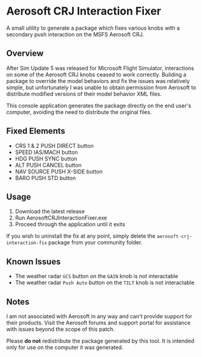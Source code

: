 # Aerosoft CRJ Interaction Fixer
A small utility to generate a package which fixes various knobs with a secondary push interaction on the MSFS Aerosoft CRJ.

Overview
--------
After Sim Update 5 was released for Microsoft Flight Simulator, interactions on some of the Aerosoft CRJ knobs ceased to work correctly. Building a package to override the model behaviors and fix the issues was relatively simple, but unfortunately I was unable to obtain permission from Aerosoft to distribute modified versions of their model behavior XML files.

This console application generates the package directly on the end user's computer, avoiding the need to distribute the original files.

Fixed Elements
--------------
- CRS 1 & 2 PUSH DIRECT button
- SPEED IAS/MACH button
- HDG PUSH SYNC button
- ALT PUSH CANCEL button
- NAV SOURCE PUSH X-SIDE button
- BARO PUSH STD button

Usage
-----
1. Download the latest release
2. Run AerosoftCRJInteractionFixer.exe
3. Proceed through the application until it exits

If you wish to uninstall the fix at any point, simply delete the `aerosoft-crj-interaction-fix` package from your community folder.

Known Issues
------------
- The weather radar `GCS` button on the `GAIN` knob is not interactable
- The weather radar `Push Auto` button on the `TILT` knob is not interactable

Notes
-----
I am not associated with Aerosoft in any way and can't provide support for their products. Visit the Aerosoft forums and support portal for assistance with issues beyond the scope of this patch.

Please **do not** redistribute the package generated by this tool. It is intended only for use on the computer it was generated.
